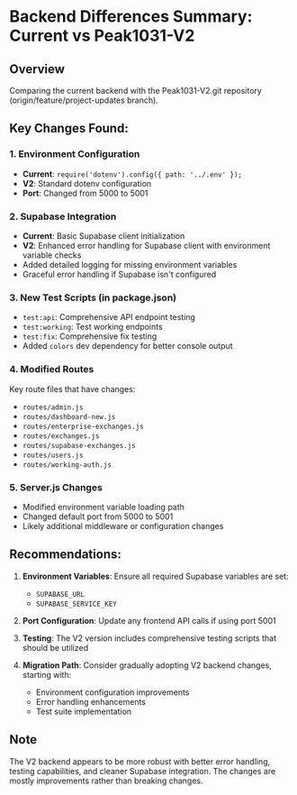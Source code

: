 # Backend Differences Summary: Current vs Peak1031-V2

## Overview
Comparing the current backend with the Peak1031-V2.git repository (origin/feature/project-updates branch).

## Key Changes Found:

### 1. **Environment Configuration**
- **Current**: `require('dotenv').config({ path: '../.env' });`
- **V2**: Standard dotenv configuration
- **Port**: Changed from 5000 to 5001

### 2. **Supabase Integration**
- **Current**: Basic Supabase client initialization
- **V2**: Enhanced error handling for Supabase client with environment variable checks
- Added detailed logging for missing environment variables
- Graceful error handling if Supabase isn't configured

### 3. **New Test Scripts** (in package.json)
- `test:api`: Comprehensive API endpoint testing
- `test:working`: Test working endpoints
- `test:fix`: Comprehensive fix testing
- Added `colors` dev dependency for better console output

### 4. **Modified Routes**
Key route files that have changes:
- `routes/admin.js`
- `routes/dashboard-new.js`
- `routes/enterprise-exchanges.js`
- `routes/exchanges.js`
- `routes/supabase-exchanges.js`
- `routes/users.js`
- `routes/working-auth.js`

### 5. **Server.js Changes**
- Modified environment variable loading path
- Changed default port from 5000 to 5001
- Likely additional middleware or configuration changes

## Recommendations:

1. **Environment Variables**: Ensure all required Supabase variables are set:
   - `SUPABASE_URL`
   - `SUPABASE_SERVICE_KEY`

2. **Port Configuration**: Update any frontend API calls if using port 5001

3. **Testing**: The V2 version includes comprehensive testing scripts that should be utilized

4. **Migration Path**: Consider gradually adopting V2 backend changes, starting with:
   - Environment configuration improvements
   - Error handling enhancements
   - Test suite implementation

## Note
The V2 backend appears to be more robust with better error handling, testing capabilities, and cleaner Supabase integration. The changes are mostly improvements rather than breaking changes.